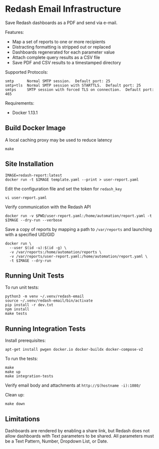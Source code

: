 Redash Email Infrastructure
===========================

Save Redash dashboards as a PDF and send via e-mail.

Features:

* Map a set of reports to one or more recipients
* Distracting formatting is stripped out or replaced
* Dashboards regenerated for each parameter value
* Attach complete query results as a CSV file
* Save PDF and CSV results to a timestamped directory

Supported Protocols:

    smtp      Normal SMTP session.  Default port: 25
    smtp+tls  Normal SMTP session with STARTTLS.  Default port: 25
    smtps     SMTP session with forced TLS on connection.  Default port: 465

Requirements:

* Docker 1.13.1

Build Docker Image
------------------

A local caching proxy may be used to reduce latency

    make

Site Installation
-----------------

    IMAGE=redash-report:latest
    docker run -t $IMAGE template.yaml --print > user-report.yaml

Edit the configuration file and set the token for `redash_key`

    vi user-report.yaml

Verify communication with the Redash API

    docker run -v $PWD/user-report.yaml:/home/automation/report.yaml -t $IMAGE --dry-run --verbose

Save a copy of reports by mapping a path to `/var/reports` and launching with a
specified UID/GID

    docker run \
      --user $(id -u):$(id -g) \
      -v /var/reports:/home/automation/reports \
      -v /var/reports/user-report.yaml:/home/automation/report.yaml \
      -t $IMAGE --dry-run

Running Unit Tests
------------------

To run unit tests:

    python3 -m venv ~/.venv/redash-email
    source ~/.venv/redash-email/bin/activate
    pip install -r dev.txt
    npm install
    make tests

Running Integration Tests
-------------------------

Install prerequisites:

    apt-get install pwgen docker.io docker-buildx docker-compose-v2

To run the tests:

    make
    make up
    make integration-tests

Verify email body and attachments at `http://$(hostname -i):1080/`

Clean up:

    make down

Limitations
-----------

Dashboards are rendered by enabling a share link, but Redash does not allow
dashboards with Text parameters to be shared. All parameters must be a Text
Pattern, Number, Dropdown List, or Date.

